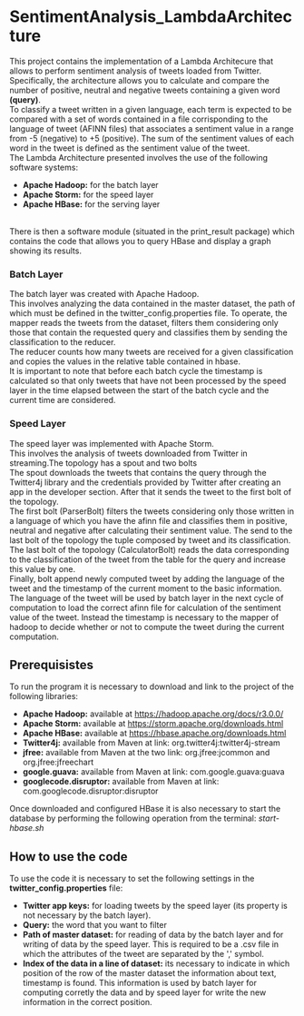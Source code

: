 # SentimentAnalysis_LambdaArchitecture
This project contains the implementation of a Lambda Architecure that allows to perform sentiment analysis of tweets loaded from Twitter.<br>
Specifically, the architecture allows you to calculate and compare the number of positive, neutral and negative tweets containing a given word <b>(query)</b>.<br>
To classify a tweet written in a given language, each term is expected to be compared with a set of words contained in a file corrisponding to the language of tweet (AFINN files) that associates a sentiment value in a range from -5 (negative) to +5 (positive).
The sum of the sentiment values of each word in the tweet is defined as the sentiment value of the tweet.<br>
The Lambda Architecture presented involves the use of the following software systems:
<ul>
<li><b>Apache Hadoop:</b> for the batch layer</li>
<li><b>Apache Storm:</b> for the speed layer</li>
<li><b>Apache HBase:</b> for the serving layer</li>
</ul>
<br>
There is then a software module (situated in the print_result package) which contains the code that allows you to query HBase and display a graph showing its results.

<h3>Batch Layer</h3>
The batch layer was created with Apache Hadoop. <br>
This involves analyzing the data contained in the master dataset, the path of which must be defined in the twitter_config.properties file.
To operate, the mapper reads the tweets from the dataset, filters them considering only those that contain the requested query and classifies them by sending the classification to the reducer.<br>
The reducer counts how many tweets are received for a given classification and copies the values in the relative table contained in hbase.<br>
It is important to note that before each batch cycle the timestamp is calculated so that only tweets that have not been processed by the speed layer in the time elapsed between the start of the batch cycle and the current time are considered.

<h3>Speed Layer</h3>
The speed layer was implemented with Apache Storm.<br>
This involves the analysis of tweets downloaded from Twitter in streaming.The topology has a spout and two bolts<br>
The spout downloads the tweets that contains the query through the Twitter4j library and the credentials provided by Twitter after creating an app in the developer section. After that it sends the tweet to the first bolt of the topology.<br>
The first bolt (ParserBolt) filters the tweets considering only those written in a language of which you have the afinn file and classifies them in positive, neutral and negative after calculating their sentiment value. 
The send to the last bolt of the topology the tuple composed by tweet and its classification.<br>
The last bolt of the topology (CalculatorBolt) reads the data corresponding to the classification of the tweet from the table for the query and increase this value by one.<br>
Finally, bolt append newly computed tweet by adding the language of the tweet and the timestamp of the current moment to the basic information.<br>
The language of the tweet will be used by batch layer in the next cycle of computation to load the correct afinn file for calculation of the sentiment value of the tweet. 
Instead the timestamp is necessary to the mapper of hadoop to decide whether or not to compute the tweet during the current computation.<br>
<h2>Prerequisistes</h2>
To run the program it is necessary to download and link to the project of the following libraries:
<ul>
  <li><b>Apache Hadoop:</b> available at <a href="https://hadoop.apache.org/docs/r3.0.0/"> https://hadoop.apache.org/docs/r3.0.0/ </a></li>
  <li><b>Apache Storm:</b> available at <a  href="https://storm.apache.org/downloads.html">https://storm.apache.org/downloads.html</a></li>
  <li><b>Apache HBase:</b> available at <a href="https://hbase.apache.org/downloads.html" >https://hbase.apache.org/downloads.html </a></li>
  <li><b>Twitter4j:</b> available from Maven at link: org.twitter4j:twitter4j-stream</li>
  <li><b>jfree:</b> available from Maven at the two link: org.jfree:jcommon and org.jfree:jfreechart</li>
  <li><b>google.guava:</b> available from Maven at link: com.google.guava:guava</li>
  <li><b>googlecode.disruptor:</b> available from Maven at link: com.googlecode.disruptor:disruptor</li>
</ul>
Once downloaded and configured HBase it is also necessary to start the database by performing the following operation from the terminal: <em>start-hbase.sh</em>

<h2>How to use the code</h2>
To use the code it is necessary to set the following settings in the <b>twitter_config.properties</b> file:

<ul>
<li><b>Twitter app keys:</b> for loading tweets by the speed layer (its property is not necessary by the batch layer). </li>
<li><b>Query:</b> the word that you want to filter </li>
<li><b>Path of master dataset:</b> for reading of data by the batch layer and for writing of data by the speed layer.
This is required to be a .csv file in which the attributes of the tweet are separated by the ',' symbol. </li>
<li><b>Index of the data in a line of dataset:</b> its necessary to indicate in which position of the row of the master dataset the information about text, timestamp is found. 
This information is used by batch layer for computing corretly the data and by speed layer for write the new information in the correct position.</li>
</ul>
